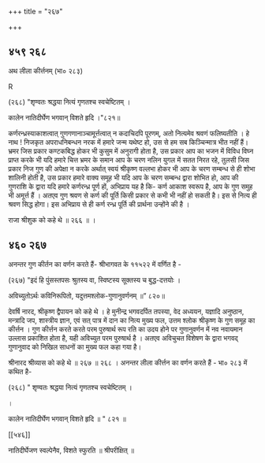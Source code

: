 +++
title = "२६७"

+++


## ४५९ २६८
अथ लीला कीर्त्तनम् (भा० २८३) 


R 

(२६८) "शृण्वतः श्रद्धया नित्यं गृणतश्च स्वचेष्टितम् । 

कालेन नातिदीर्घेण भगवान् विशते हृदि ।"८२१॥ 

कर्णरन्ध्रस्याकाशत्वात् गुणगणानाञ्चामूर्त्तत्वात् न कदाचिदपि पूरणम्, अतो नित्यमेव श्रवणं फलिष्यतीति । हे नाथ ! निजकृत अपराधनिबन्धन नरक में हमारे जन्म यथेष्ट हो, उस से हम सब किञ्चिन्मात्र भीत नहीं हैं। भ्रमर जिस प्रकार कण्टकबिद्ध होकर भी कुसुम में अनुरागी होता है, उस प्रकार आप का भजन में विविध विघ्न प्राप्त करके भी यदि हमारे चित्त भ्रमर के समान आप के चरण नलिन युगल में सतत निरत रहे, तुलसी जिस प्रकार निज गुण की अपेक्षा न करके अर्थात् स्वयं श्रीकृष्ण वल्लभा होकर भी आप के चरण सम्बन्ध से ही शोभा शालिनी होती है, उस प्रकार हमारे वाक्य समूह भी यदि आप के चरण सम्बन्ध द्वारा शोभित हो, आप की गुणराशि के द्वारा यदि हमारे कर्णरन्ध्र पूर्ण हों, अभिप्राय यह है कि- कर्ण आकाश स्वरूप है, आप के गुण समुह भी अमूर्त्त हैं । अतएव गुण श्रवण से कर्ण की पूर्ति किसी प्रकार से कभी भी नहीं हो सकती है। इस से नित्य ही श्रवण सिद्ध होगा। इस अभिप्राय से ही कर्ण रन्ध्र पूर्ति की प्रार्थना उन्होंने की है । 

राजा श्रीशुक को कहे थे ॥ २६६ ॥ । 


## ४६० २६७
अनन्तर गुण कीर्तन का वर्णन करते हैं- श्रीभागवत के ११५२२ में वर्णित है - 

(२६७) "इदं हि पुंसस्तपसः श्रुतस्य वा, स्विष्टस्य सूक्तस्य च बुद्ध-दत्तयोः । 

अविच्युतोऽर्थः कविनिरूपितो, यदुत्तमश्लोक-गुणानुवर्णनम् ॥” ८२०॥ 


देवर्षि नारद, श्रीकृष्ण द्वैपायन को कहे थे । हे मुनीन्द्र भगवदर्पित तपस्या, वेद अध्ययन, यज्ञादि अनुष्ठान, मन्त्रादि जप, शास्त्रीय ज्ञान, एवं सत् पात्र में दान का नित्य मुख्य फल, उत्तम श्लोक श्रीकृष्ण के गुण समूह का कीर्त्तन । गुण कीर्त्तन करते करते परम पुरुषार्थ रूप रति का उदय होने पर गुणानुवर्णन में नव नवायमान उल्लास प्रकाशित होता है, यही अविच्युत परम पुरुषार्थ है । अतएव अविचुचत विशेषण के द्वारा भगवद् गुणानुवाद को निखिल साधनों का मुख्य फल कहा गया है। 

श्रीनारद श्रीव्यास को कहे थे ॥ २६७ ॥ २६८ । अनन्तर लीला कीर्त्तन का वर्णन करते हैं - भा० २८३ में कथित है- 

(२६८) " शृण्वतः श्रद्धया नित्यं गृणतश्च स्वचेष्टितम् । 

। 

कालेन नातिदीर्घेण भगवान् विशते हृदि ॥ " ८२१ ॥ 

[[५४६]] 

नातिदीर्घेजण स्वल्पेनैव, विशते स्फुरति ॥ श्रीपरीक्षित् ॥ 
